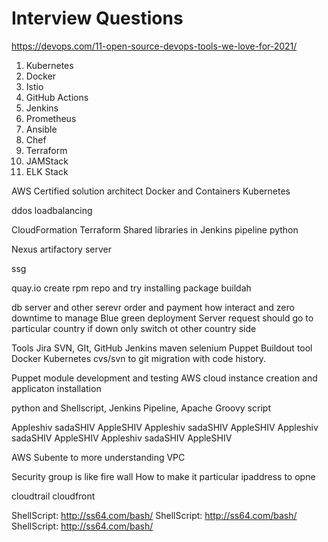 Interview Questions
===================

https://devops.com/11-open-source-devops-tools-we-love-for-2021/

1. Kubernetes
2. Docker
3. Istio
4. GitHub Actions
5. Jenkins
6. Prometheus
7. Ansible
8. Chef
9. Terraform
10. JAMStack
11. ELK Stack

AWS Certified solution architect
Docker and Containers
Kubernetes

ddos
loadbalancing

CloudFormation
Terraform
Shared libraries in Jenkins pipeline
python

Nexus artifactory server

ssg

quay.io
create rpm repo and try installing package
buildah

db server and other serevr order and payment how interact and zero downtime to manage
Blue green deployment
Server request should go to particular country if down only switch ot other country side


Tools
Jira
SVN, GIt, GitHub
Jenkins
maven
selenium
Puppet
Buildout tool
Docker
Kubernetes
cvs/svn to git migration with code history.

Puppet module development and testing
AWS cloud instance creation and applicaton installation

python and Shellscript, Jenkins Pipeline, Apache Groovy script


Appleshiv sadaSHIV AppleSHIV
Appleshiv sadaSHIV AppleSHIV
Appleshiv sadaSHIV AppleSHIV
Appleshiv sadaSHIV AppleSHIV


AWS Subente to more understanding
VPC

Security group is like fire wall
How to make it particular ipaddress to opne

cloudtrail
cloudfront




























ShellScript: http://ss64.com/bash/
ShellScript: http://ss64.com/bash/
ShellScript: http://ss64.com/bash/
